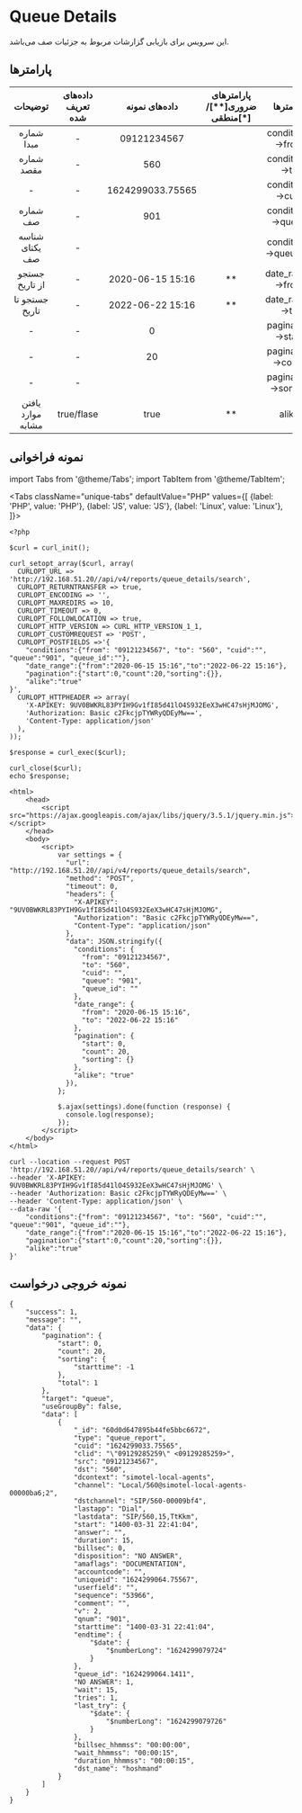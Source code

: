 
# Queue Details

این سرویس برای بازیابی گزارشات مربوط به جزئیات صف می‌باشد.

## پارامتر‌ها
|      توضیحات      | داده‌های تعریف شده |   داده‌های نمونه  | پارامترهای ضروری[**]/منطقی[*] |       پارامتر‌ها      |
|:-----------------:|:-----------------:|:----------------:|:----------------------:|:--------------------:|
|     شماره مبدا    |         -         |    09121234567   |                        |   conditions->from   |
|     شماره مقصد    |         -         |        560       |                        |    conditions->to    |
|         -         |         -         | 1624299033.75565 |                        |   conditions->cuid   |
|      شماره صف     |         -         |        901       |                        |   conditions->queue  |
|   شناسه یکتای صف  |         -         |                  |                        | conditions->queue_id |
|   جستجو از تاریخ  |         -         | 2020-06-15 15:16 |           **           |   date_range->from   |
|   جستجو تا تاریخ  |         -         | 2022-06-22 15:16 |           **           |    date_range->to    |
|         -         |         -         |         0        |                        |   pagination->start  |
|         -         |         -         |        20        |                        |   pagination->count  |
|         -         |         -         |                  |                        |  pagination->sorting |
| یافتن موارد مشابه |     true/flase    |       true       |           **           |         alike        |




## نمونه فراخوانی

import Tabs from '@theme/Tabs';
import TabItem from '@theme/TabItem';

<Tabs
   className="unique-tabs" 
    defaultValue="PHP"
    values={[
        {label: 'PHP', value: 'PHP'},
        {label: 'JS', value: 'JS'},
		{label: 'Linux', value: 'Linux'},
    ]}>
<TabItem value="PHP">

	<?php

	$curl = curl_init();

	curl_setopt_array($curl, array(
	  CURLOPT_URL => 'http://192.168.51.20//api/v4/reports/queue_details/search',
	  CURLOPT_RETURNTRANSFER => true,
	  CURLOPT_ENCODING => '',
	  CURLOPT_MAXREDIRS => 10,
	  CURLOPT_TIMEOUT => 0,
	  CURLOPT_FOLLOWLOCATION => true,
	  CURLOPT_HTTP_VERSION => CURL_HTTP_VERSION_1_1,
	  CURLOPT_CUSTOMREQUEST => 'POST',
	  CURLOPT_POSTFIELDS =>'{
		"conditions":{"from": "09121234567", "to": "560", "cuid":"", "queue":"901", "queue_id":""},
		"date_range":{"from":"2020-06-15 15:16","to":"2022-06-22 15:16"},
		"pagination":{"start":0,"count":20,"sorting":{}},
		"alike":"true"
	}',
	  CURLOPT_HTTPHEADER => array(
		'X-APIKEY: 9UV0BWKRL83PYIH9Gv1fI85d41lO4S932EeX3wHC47sHjMJOMG',
		'Authorization: Basic c2FkcjpTYWRyQDEyMw==',
		'Content-Type: application/json'
	  ),
	));

	$response = curl_exec($curl);

	curl_close($curl);
	echo $response;






</TabItem>
<TabItem value="JS">

	<html>
		<head>
			<script src="https://ajax.googleapis.com/ajax/libs/jquery/3.5.1/jquery.min.js"></script>
		</head>
		<body>
			<script>
				var settings = {
				  "url": "http://192.168.51.20//api/v4/reports/queue_details/search",
				  "method": "POST",
				  "timeout": 0,
				  "headers": {
					"X-APIKEY": "9UV0BWKRL83PYIH9Gv1fI85d41lO4S932EeX3wHC47sHjMJOMG",
					"Authorization": "Basic c2FkcjpTYWRyQDEyMw==",
					"Content-Type": "application/json"
				  },
				  "data": JSON.stringify({
					"conditions": {
					  "from": "09121234567",
					  "to": "560",
					  "cuid": "",
					  "queue": "901",
					  "queue_id": ""
					},
					"date_range": {
					  "from": "2020-06-15 15:16",
					  "to": "2022-06-22 15:16"
					},
					"pagination": {
					  "start": 0,
					  "count": 20,
					  "sorting": {}
					},
					"alike": "true"
				  }),
				};

				$.ajax(settings).done(function (response) {
				  console.log(response);
				});
			</script>
		</body>
	</html>


</TabItem>
<TabItem value="Linux">

	curl --location --request POST 'http://192.168.51.20//api/v4/reports/queue_details/search' \
	--header 'X-APIKEY: 9UV0BWKRL83PYIH9Gv1fI85d41lO4S932EeX3wHC47sHjMJOMG' \
	--header 'Authorization: Basic c2FkcjpTYWRyQDEyMw==' \
	--header 'Content-Type: application/json' \
	--data-raw '{
		"conditions":{"from": "09121234567", "to": "560", "cuid":"", "queue":"901", "queue_id":""},
		"date_range":{"from":"2020-06-15 15:16","to":"2022-06-22 15:16"},
		"pagination":{"start":0,"count":20,"sorting":{}},
		"alike":"true"
	}'

</TabItem>
</Tabs>

## نمونه خروجی درخواست

```shell
{
    "success": 1,
    "message": "",
    "data": {
        "pagination": {
            "start": 0,
            "count": 20,
            "sorting": {
                "starttime": -1
            },
            "total": 1
        },
        "target": "queue",
        "useGroupBy": false,
        "data": [
            {
                "_id": "60d0d647895b44fe5bbc6672",
                "type": "queue_report",
                "cuid": "1624299033.75565",
                "clid": "\"09129285259\" <09129285259>",
                "src": "09121234567",
                "dst": "560",
                "dcontext": "simotel-local-agents",
                "channel": "Local/560@simotel-local-agents-00000ba6;2",
                "dstchannel": "SIP/560-00009bf4",
                "lastapp": "Dial",
                "lastdata": "SIP/560,15,TtKkm",
                "start": "1400-03-31 22:41:04",
                "answer": "",
                "duration": 15,
                "billsec": 0,
                "disposition": "NO ANSWER",
                "amaflags": "DOCUMENTATION",
                "accountcode": "",
                "uniqueid": "1624299064.75567",
                "userfield": "",
                "sequence": "53966",
                "comment": "",
                "v": 2,
                "qnum": "901",
                "starttime": "1400-03-31 22:41:04",
                "endtime": {
                    "$date": {
                        "$numberLong": "1624299079724"
                    }
                },
                "queue_id": "1624299064.1411",
                "NO ANSWER": 1,
                "wait": 15,
                "tries": 1,
                "last_try": {
                    "$date": {
                        "$numberLong": "1624299079726"
                    }
                },
                "billsec_hhmmss": "00:00:00",
                "wait_hhmmss": "00:00:15",
                "duration_hhmmss": "00:00:15",
                "dst_name": "hoshmand"
            }
        ]
    }
}
```
